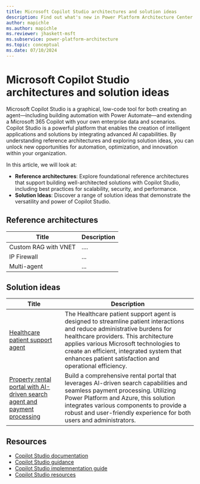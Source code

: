 ```yaml
---
title: Microsoft Copilot Studio architectures and solution ideas
description: Find out what's new in Power Platform Architecture Center.
author: mapichle
ms.author: mapichle
ms.reviewer: jhaskett-msft
ms.subservice: power-platform-architecture
ms.topic: conceptual
ms.date: 07/10/2024
---
```


# Microsoft Copilot Studio architectures and solution ideas

Microsoft Copilot Studio is a graphical, low-code tool for both creating an agent—including building automation with Power Automate—and extending a Microsoft 365 Copilot with your own enterprise data and scenarios. Copilot Studio is a powerful platform that enables the creation of intelligent applications and solutions by integrating advanced AI capabilities. By understanding reference architectures and exploring solution ideas, you can unlock new opportunities for automation, optimization, and innovation within your organization.

In this article, we will look at:

- **Reference architectures**: Explore foundational reference architectures that support building well-architected solutions with Copilot Studio, including best practices for scalability, security, and performance.
- **Solution Ideas**: Discover a range of solution ideas that demonstrate the versatility and power of Copilot Studio. 

## Reference architectures

| Title | Description |
| --- | --- |
| Custom RAG with VNET | .... |
| IP Firewall | ... |
| Multi-agent | ... |

## Solution ideas

| Title | Description |
| --- | --- |
| [Healthcare patient support agent](../solution-ideas/agent-healthcare-patient-support.md) | The Healthcare patient support agent is designed to streamline patient interactions and reduce administrative burdens for healthcare providers. This architecture applies various Microsoft technologies to create an efficient, integrated system that enhances patient satisfaction and operational efficiency. |
| [Property rental portal with AI-driven search agent and payment processing](../solution-ideas/agent-rental-portal.md) | Build a comprehensive rental portal that leverages AI-driven search capabilities and seamless payment processing. Utilizing  Power Platform and Azure, this solution integrates various components to provide a robust and user-friendly experience for both users and administrators. |

## Resources

- [Copilot Studio documentation](/microsoft-copilot-studio/)
- [Copilot Studio guidance](/microsoft-copilot-studio/guidance/)
- [Copilot Studio implemnentation guide](https://aka.ms/CopilotStudioImplementationGuide)
- [Copilot Studio resources](https://aka.ms/CopilotStudio/resources)
